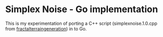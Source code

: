 Simplex Noise - Go implementation
=================================

This is my experimentation of porting a C++ script (simplexnoise.1.0.cpp from [fractalterraingeneration](https://code.google.com/p/fractalterraingeneration/wiki/Simplex_Noise)) in to Go.
